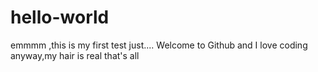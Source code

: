 # hello-world
emmmm ,this is my first test
just....
Welcome to Github and I love coding 
anyway,my hair is real
that's all
